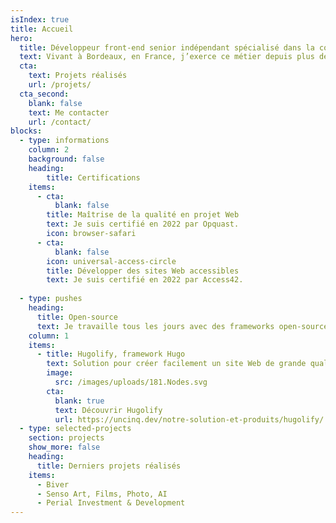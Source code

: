```yaml
---
isIndex: true
title: Accueil
hero:
  title: Développeur front-end senior indépendant spécialisé dans la conception de sites Web performants.
  text: Vivant à Bordeaux, en France, j’exerce ce métier depuis plus de 20 ans et je me spécialise dans la conception de sites Web performants (Core Web Vitals / Google PageSpeed), accessibles à tous et bas carbone.
  cta:
    text: Projets réalisés
    url: /projets/
  cta_second:
    blank: false
    text: Me contacter
    url: /contact/
blocks:
  - type: informations
    column: 2
    background: false
    heading:
        title: Certifications
    items:
      - cta:
          blank: false
        title: Maîtrise de la qualité en projet Web
        text: Je suis certifié en 2022 par Opquast.
        icon: browser-safari
      - cta:
          blank: false
        icon: universal-access-circle
        title: Développer des sites Web accessibles
        text: Je suis certifié en 2022 par Access42.
  
  - type: pushes
    heading:
      title: Open-source
      text: Je travaille tous les jours avec des frameworks open-source comme Bootstrap ou Hugo, c'est pour quoi je suis heureux de contribuer au mouvement en partageant mon travail sur mon framework Hugo.
    column: 1
    items:
      - title: Hugolify, framework Hugo
        text: Solution pour créer facilement un site Web de grande qualité tout en ayant un espace admin dédié et simplifié.
        image:
          src: /images/uploads/181.Nodes.svg
        cta:
          blank: true
          text: Découvrir Hugolify
          url: https://uncinq.dev/notre-solution-et-produits/hugolify/
  - type: selected-projects
    section: projects
    show_more: false
    heading:
      title: Derniers projets réalisés
    items:
      - Biver
      - Senso Art, Films, Photo, AI
      - Perial Investment & Development
---
```


